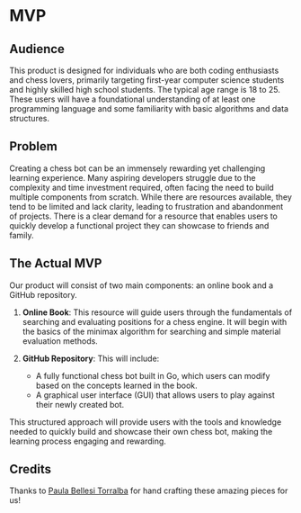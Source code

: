 # MVP

## Audience

This product is designed for individuals who are both coding enthusiasts and chess lovers, primarily targeting first-year computer science students and highly skilled high school students. The typical age range is 18 to 25. These users will have a foundational understanding of at least one programming language and some familiarity with basic algorithms and data structures.

## Problem

Creating a chess bot can be an immensely rewarding yet challenging learning experience. Many aspiring developers struggle due to the complexity and time investment required, often facing the need to build multiple components from scratch. While there are resources available, they tend to be limited and lack clarity, leading to frustration and abandonment of projects. There is a clear demand for a resource that enables users to quickly develop a functional project they can showcase to friends and family.

## The Actual MVP

Our product will consist of two main components: an online book and a GitHub repository.

1. **Online Book**: This resource will guide users through the fundamentals of searching and evaluating positions for a chess engine. It will begin with the basics of the minimax algorithm for searching and simple material evaluation methods.

2. **GitHub Repository**: This will include:
   - A fully functional chess bot built in Go, which users can modify based on the concepts learned in the book.
   - A graphical user interface (GUI) that allows users to play against their newly created bot.

This structured approach will provide users with the tools and knowledge needed to quickly build and showcase their own chess bot, making the learning process engaging and rewarding.

## Credits

Thanks to [Paula Bellesi Torralba](https://github.com/kbx12) for hand crafting these amazing pieces for us!

